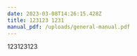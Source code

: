 ```yaml
---
date: 2023-03-08T14:26:15.428Z
title: 123123 1231
manual_pdf: /uploads/general-manual.pdf
---
```

123123123